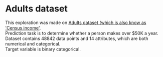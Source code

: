  # Adults dataset

This exploration was made on [Adults dataset (which is also know as 'Census income'](https://archive.ics.uci.edu/ml/datasets/Adult).<br />
Prediction task is to determine whether a person makes over $50K a year.<br />
Dataset contains 48842 data points and 14 attributes, which are both numerical and categorical.<br />
Target variable is binary categorical.<br />
